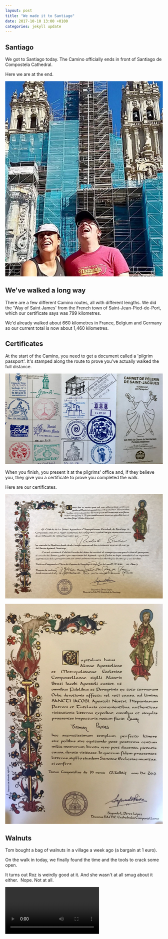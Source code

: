 ```yaml
---
layout: post
title: "We made it to Santiago"
date: 2017-10-10 13:00 +0100
categories: jekyll update
---
```


## Santiago

We got to Santiago today. The Camino officially ends in front of Santiago de Compostela Cathedral.

Here we are at the end.

![Roz and Tom outside the Santiago de Compostela cathedral](https://github.com/tombye/trexit/raw/gh-pages/assets/images/roz-and-tom-at-santiago-de-compostela.jpg)

## We've walked a long way 

There are a few different Camino routes, all with different lengths. We did the 'Way of Saint James' from the French town of Saint-Jean-Pied-de-Port, which our certificate says was 799 kilometres.

We'd already walked about 660 kilometres in France, Belgium and Germany so our current total is now about 1,460 kilometres.

## Certificates

At the start of the Camino, you need to get a document called a 'pilgrim passport'. It's stamped along the route to prove you've actually walked the full distance.

![A pilgrim passport, showing some of the stamps inside](https://github.com/tombye/trexit/raw/gh-pages/assets/images/pilgrim-passport-overview.jpg)

When you finish, you present it at the pilgrims' office and, if they believe you, they give you a certificate to prove you completed the walk.

Here are our certificates.

![Roz's certificate of distance covered](https://github.com/tombye/trexit/raw/gh-pages/assets/images/rozs-distance-certificate.jpg)

![Tom's compostela certificate](https://github.com/tombye/trexit/raw/gh-pages/assets/images/toms-compostela-certificate.jpg)

## Walnuts

Tom bought a bag of walnuts in a village a week ago (a bargain at 1 euro).

On the walk in today, we finally found the time and the tools to crack some open.

It turns out Roz is weirdly good at it. And she wasn't at all smug about it either.  Nope. Not at all.

<video src="https://github.com/tombye/trexit/raw/gh-pages/assets/images/roz-cracking-a-walnut.mp4" controls height="" width="" preload="metadata"><a href="https://github.com/tombye/trexit/raw/gh-pages/assets/images/roz-cracking-a-walnut.mp4">Download this video of Roz cracking a walnut.</a></video>

